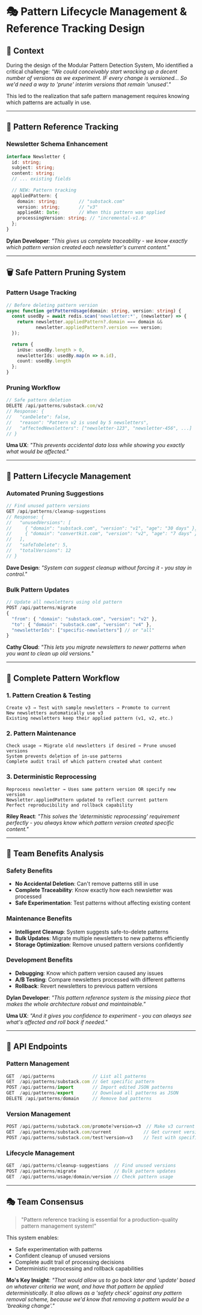 # 🎭 **Pattern Lifecycle Management & Reference Tracking Design**

## 🎯 **Context**

During the design of the Modular Pattern Detection System, Mo identified a critical challenge: *"We could conceivably start wracking up a decent number of versions as we experiment. IF every change is versioned... So we'd need a way to 'prune' interim versions that remain 'unused'."*

This led to the realization that safe pattern management requires knowing which patterns are actually in use.

---

## 🔗 **Pattern Reference Tracking**

### **Newsletter Schema Enhancement**

```typescript
interface Newsletter {
  id: string;
  subject: string;
  content: string;
  // ... existing fields
  
  // NEW: Pattern tracking
  appliedPattern: {
    domain: string;        // "substack.com"
    version: string;       // "v3"
    appliedAt: Date;       // When this pattern was applied
    processingVersion: string; // "incremental-v1.0"
  };
}
```

**Dylan Developer**: *"This gives us complete traceability - we know exactly which pattern version created each newsletter's current content."*

---

## 🗑️ **Safe Pattern Pruning System**

### **Pattern Usage Tracking**

```typescript
// Before deleting pattern version
async function getPatternUsage(domain: string, version: string) {
  const usedBy = await redis.scan('newsletter:*', (newsletter) => {
    return newsletter.appliedPattern?.domain === domain && 
           newsletter.appliedPattern?.version === version;
  });
  
  return {
    inUse: usedBy.length > 0,
    newsletterIds: usedBy.map(n => n.id),
    count: usedBy.length
  };
}
```

### **Pruning Workflow**

```typescript
// Safe pattern deletion
DELETE /api/patterns/substack.com/v2
// Response: {
//   "canDelete": false,
//   "reason": "Pattern v2 is used by 5 newsletters",
//   "affectedNewsletters": ["newsletter-123", "newsletter-456", ...]
// }
```

**Uma UX**: *"This prevents accidental data loss while showing you exactly what would be affected."*

---

## 🎯 **Pattern Lifecycle Management**

### **Automated Pruning Suggestions**

```typescript
// Find unused pattern versions
GET /api/patterns/cleanup-suggestions
// Response: {
//   "unusedVersions": [
//     { "domain": "substack.com", "version": "v1", "age": "30 days" },
//     { "domain": "convertkit.com", "version": "v2", "age": "7 days" }
//   ],
//   "safeToDelete": 5,
//   "totalVersions": 12
// }
```

**Dave Design**: *"System can suggest cleanup without forcing it - you stay in control."*

### **Bulk Pattern Updates**

```typescript
// Update all newsletters using old pattern
POST /api/patterns/migrate
{
  "from": { "domain": "substack.com", "version": "v2" },
  "to": { "domain": "substack.com", "version": "v4" },
  "newsletterIds": ["specific-newsletters"] // or "all"
}
```

**Cathy Cloud**: *"This lets you migrate newsletters to newer patterns when you want to clean up old versions."*

---

## 🔄 **Complete Pattern Workflow**

### **1. Pattern Creation & Testing**

```text
Create v3 → Test with sample newsletters → Promote to current
New newsletters automatically use v3
Existing newsletters keep their applied pattern (v1, v2, etc.)
```

### **2. Pattern Maintenance**

```text
Check usage → Migrate old newsletters if desired → Prune unused versions
System prevents deletion of in-use patterns
Complete audit trail of which pattern created what content
```

### **3. Deterministic Reprocessing**

```text
Reprocess newsletter → Uses same pattern version OR specify new version
Newsletter.appliedPattern updated to reflect current pattern
Perfect reproducibility and rollback capability
```

**Riley React**: *"This solves the 'deterministic reprocessing' requirement perfectly - you always know which pattern version created specific content."*

---

## 🎯 **Team Benefits Analysis**

### **Safety Benefits**

- **No Accidental Deletion**: Can't remove patterns still in use
- **Complete Traceability**: Know exactly how each newsletter was processed
- **Safe Experimentation**: Test patterns without affecting existing content

### **Maintenance Benefits**

- **Intelligent Cleanup**: System suggests safe-to-delete patterns
- **Bulk Updates**: Migrate multiple newsletters to new patterns efficiently
- **Storage Optimization**: Remove unused pattern versions confidently

### **Development Benefits**

- **Debugging**: Know which pattern version caused any issues
- **A/B Testing**: Compare newsletters processed with different patterns
- **Rollback**: Revert newsletters to previous pattern versions

**Dylan Developer**: *"This pattern reference system is the missing piece that makes the whole architecture robust and maintainable."*

**Uma UX**: *"And it gives you confidence to experiment - you can always see what's affected and roll back if needed."*

---

## 🚀 **API Endpoints**

### **Pattern Management**

```typescript
GET  /api/patterns              // List all patterns
GET  /api/patterns/substack.com // Get specific pattern
POST /api/patterns/import       // Import edited JSON patterns
GET  /api/patterns/export       // Download all patterns as JSON
DELETE /api/patterns/domain     // Remove bad patterns
```

### **Version Management**

```typescript
POST /api/patterns/substack.com/promote?version=v3  // Make v3 current
GET  /api/patterns/substack.com/current            // Get current version
POST /api/patterns/substack.com/test?version=v3    // Test with specific version
```

### **Lifecycle Management**

```typescript
GET  /api/patterns/cleanup-suggestions  // Find unused versions
POST /api/patterns/migrate              // Bulk pattern updates
GET  /api/patterns/usage/domain/version // Check pattern usage
```

---

## 🎭 **Team Consensus**

> "Pattern reference tracking is essential for a production-quality pattern management system!"

This system enables:

- Safe experimentation with patterns
- Confident cleanup of unused versions  
- Complete audit trail of processing decisions
- Deterministic reprocessing and rollback capabilities

**Mo's Key Insight**: *"That would allow us to go back later and 'update' based on whatever criteria we want, and have that pattern be applied deterministically. It also allows as a 'safety check' against any pattern removal scheme, because we'd know that removing a pattern would be a 'breaking change'."*

